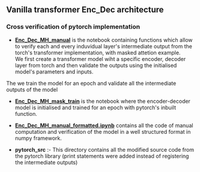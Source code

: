 ## Vanilla transformer Enc_Dec architecture

### Cross verification of pytorch implementation 


- **[Enc_Dec_MH_manual](Enc_Dec_MH_manual.ipynb)** is the notebook containing functions which allow to verify each and every induvidual layer's intermediate output from the torch's transformer implementation, with masked attetion example. 
\
We first create a transformer model wiht a specific encoder, decoder layer from torch and then validate the outputs using the initialised model's parameters and inputs. 

The we train the model for an epoch and validate all the intermediate outputs of the model

- **[Enc_Dec_MH_mask_train](Enc_Dec_MH_mask_train.ipynb)** is the notebook where the encoder-decoder model is initialised and trained for an epoch with pytorch's inbuilt function. 

- **[Enc_Dec_MH_manual_formatted.ipynb](Enc_Dec_MH_manual_formatted.ipynb)** contains all the code of manual computation and verification of the model in a well structured format in numpy framework.

- **pytorch_src** :- This directory contains all the modified source code from the pytorch library (print statements were added instead of registering the intermediate outputs)


